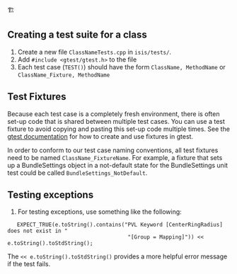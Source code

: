:building_construction:

## Creating a test suite for a class
1. Create a new file `ClassNameTests.cpp` in `isis/tests/`.
1. Add `#include <gtest/gtest.h>` to the file
1. Each test case (`TEST()`) should have the form `ClassName, MethodName` or `ClassName_Fixture, MethodName`

## Test Fixtures
Because each test case is a completely fresh environment, there is often set-up code that is shared between multiple test cases. You can use a test fixture to avoid copying and pasting this set-up code multiple times. See the [gtest documentation](https://github.com/abseil/googletest/blob/master/googletest/docs/primer.md#test-fixtures-using-the-same-data-configuration-for-multiple-tests) for how to create and use fixtures in gtest.

In order to conform to our test case naming conventions, all test fixtures need to be named `ClassName_FixtureName`. For example, a fixture that sets up a BundleSettings object in a not-default state for the BundleSettings unit test could be called `BundleSettings_NotDefault`.

## Testing exceptions

1. For testing exceptions, use something like the following: 

```
   EXPECT_TRUE(e.toString().contains("PVL Keyword [CenterRingRadius] does not exist in "
                                      "[Group = Mapping]")) << e.toString().toStdString();
```

The `<< e.toString().toStdString()` provides a more helpful error message if the test fails. 
